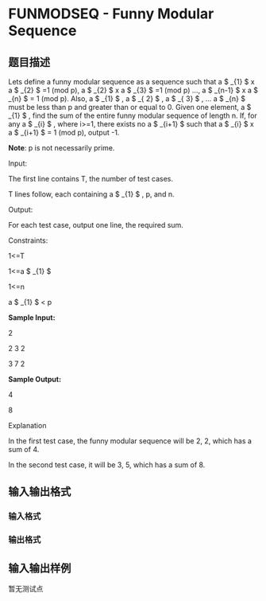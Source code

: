 # FUNMODSEQ - Funny Modular Sequence

## 题目描述

Lets define a funny modular sequence as a sequence such that a $ _{1} $ x a $ _{2} $ =1 (mod p), a $ _{2} $ x a $ _{3} $ =1 (mod p) ..., a $ _{n-1} $ x a $ _{n} $ = 1 (mod p). Also, a $ _{1} $ , a $ _{&nbsp;2} $ , a $ _{&nbsp;3} $ , ... a $ _{n} $ must be less than p and greater than or equal to 0. Given one element, a $ _{1} $ , find the sum of the entire funny modular sequence of length n. If, for any a $ _{i} $ , where i>=1, there exists no a $ _{i+1} $ such that a $ _{i} $ x a $ _{i+1} $ = 1 (mod p), output -1.

**Note**: p is not necessarily prime.

Input:

The first line contains T, the number of test cases.

T lines follow, each containing a $ _{1} $ , p, and n.

Output:

For each test case, output one line, the required sum.

Constraints:

1<=T

1<=a $ _{1} $ 

1<=n

a $ _{1} $ < p 

**Sample Input:**

2

2 3 2

3 7 2

**Sample Output:**

4

8

Explanation

In the first test case, the funny modular sequence will be 2, 2, which has a sum of 4.

In the second test case, it will be 3, 5, which has a sum of 8.

## 输入输出格式

### 输入格式

### 输出格式

## 输入输出样例

暂无测试点

